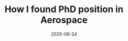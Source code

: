 ---
title: "How I found PhD position in Aerospace"
date: 2025-06-24
tags:
  - graduate school
  - Monash
external_url: https://medium.com/@rkartik.inbox/how-i-got-phd-position-in-aerospace-74e4646cedaa
excerpt: "A brief summary of my journey through the graduate school application process, including challenges, music that kept me motivated, and how I ultimately secured a PhD position in Aerospace."
---